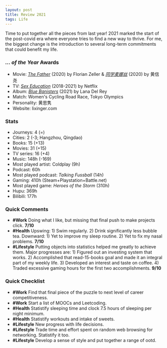 ```yaml
---
layout: post
title: Review 2021
tags: Life
---
```


Time to put together all the pieces from last year! 2021 marked the start of the post-covid era where everyone tries to find a new way to thrive. For me, the biggest change is the introduction to several long-term commitments that could benefit my life.

### _... of the Year_ Awards

- Movie: [*The Father*](https://movie.douban.com/subject/33432655/) (2020) by Florian Zeller & [*同学麦娜丝*](https://movie.douban.com/subject/34902639/) (2020) by 黄信尧
- TV: [*Sex Education*](https://movie.douban.com/subject/27594217/) (2018-2021) by Netflix
- Album: [*Blue Banisters*](https://music.douban.com/subject/35447534/) (2021) by Lana Del Rey
- Match: Women's Cycling Road Race, Tokyo Olympics
- Personality: 黄思隽
- Website: lixinger.com

### Stats

- Journeys: 4 (=)
- Cities: 2 (-3; Hangzhou, Qingdao)
- Books: 15 (+13)
- Movies: 31 (+15)
- TV series: 16 (+4)
- Music: 148h (-169)
- Most played artist: Coldplay (9h)
- Podcast: 60h
- Most played podcast: *Talking Fussball* (14h)
- Gaming: 410h (Steam+Playstation+Battle.net)
- Most played game: *Heroes of the Storm* (310h)
- Hupu: 369h
- Bilibili: 177h

### Quick Comments

- **#Work** Doing what I like, but missing that final push to make projects click. **7/10**
- **#Health** Upswing: 1) Swim regularly. 2) Drink significantly less bubble tea.  Downward: 1) Yet to improve my sleep routine. 2) Yet to fix my nasal problems. **7/10**
- **#Lifestyle** Putting objects into statistics helped me greatly to achieve them. Major progresses are: 1) Figured out an investing system that works. 2) Accomplished that read-15-books goal and made it an integral part of my weekly life. 3) Developed an interest and taste on coffee. 4) Traded excessive gaming hours for the first two accomplishments.  **9/10**

### Quick Checklist

- **#Work** Find that final piece of the puzzle to next level of career competitiveness.
- **#Work** Start a list of MOOCs and Leetcoding.
- **#Health** Statistify sleeping time and clock 7.5 hours of sleeping per night minimum.
- **#Health** Statistify workouts and intake of sweets.
- **#Lifestyle** New progress with life decisions.
- **#Lifestyle** Trade time and effort spent on random web browsing for networking. Statistify it too.
- **#Lifestyle** Develop a sense of style and put together a range of ootd.